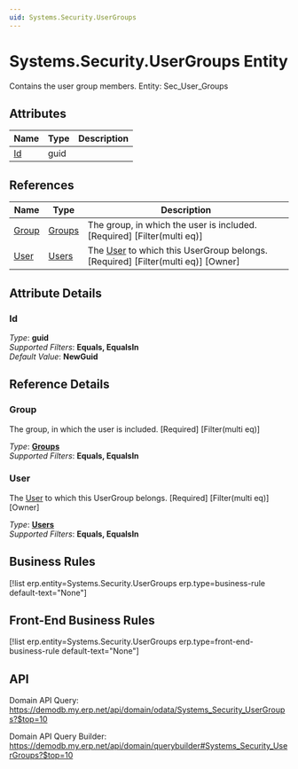 ```yaml
---
uid: Systems.Security.UserGroups
---
```

# Systems.Security.UserGroups Entity

Contains the user group members. Entity: Sec_User_Groups

## Attributes

| Name | Type | Description |
| ---- | ---- | --- |
| [Id](Systems.Security.UserGroups.md#id) | guid |  

## References

| Name | Type | Description |
| ---- | ---- | --- |
| [Group](Systems.Security.UserGroups.md#group) | [Groups](Systems.Security.Groups.md) | The group, in which the user is included. [Required] [Filter(multi eq)] |
| [User](Systems.Security.UserGroups.md#user) | [Users](Systems.Security.Users.md) | The [User](Systems.Security.UserGroups.md#user) to which this UserGroup belongs. [Required] [Filter(multi eq)] [Owner] |


## Attribute Details

### Id

_Type_: **guid**  
_Supported Filters_: **Equals, EqualsIn**  
_Default Value_: **NewGuid**  


## Reference Details

### Group

The group, in which the user is included. [Required] [Filter(multi eq)]

_Type_: **[Groups](Systems.Security.Groups.md)**  
_Supported Filters_: **Equals, EqualsIn**  

### User

The [User](Systems.Security.UserGroups.md#user) to which this UserGroup belongs. [Required] [Filter(multi eq)] [Owner]

_Type_: **[Users](Systems.Security.Users.md)**  
_Supported Filters_: **Equals, EqualsIn**  



## Business Rules

[!list erp.entity=Systems.Security.UserGroups erp.type=business-rule default-text="None"]

## Front-End Business Rules

[!list erp.entity=Systems.Security.UserGroups erp.type=front-end-business-rule default-text="None"]

## API

Domain API Query:
<https://demodb.my.erp.net/api/domain/odata/Systems_Security_UserGroups?$top=10>

Domain API Query Builder:
<https://demodb.my.erp.net/api/domain/querybuilder#Systems_Security_UserGroups?$top=10>

